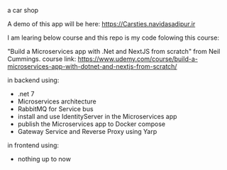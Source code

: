 a car shop


A demo of this app will be here:
<a href="https://Carsties.navidasadipur.ir">https://Carsties.navidasadipur.ir</a>

<p>I am learing below course and this repo is my code folowing this course:</p>


<from>"Build a Microservices app with .Net and NextJS from scratch" from Neil Cummings. course link: https://www.udemy.com/course/build-a-microservices-app-with-dotnet-and-nextjs-from-scratch/</p>



in backend using:
<ul>
<li>.net 7</li>
<li>Microservices architecture</li>
<li>RabbitMQ for Service bus</li>
<li>install and use IdentityServer in the Microservices app</li>
<li>publish the Microservices app to Docker compose</li>
<li>Gateway Service and Reverse Proxy using Yarp</li>
</ul>

in frontend using:

<ul>
<li>nothing up to now</li>
</ul>